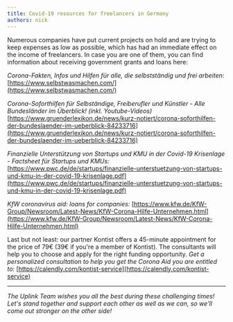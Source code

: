 ```yaml
---
title: Covid-19 resources for freelancers in Germany
authors: nick
---
```


Numerous companies have put current projects on hold and are trying to keep expenses as low as possible, which has had an immediate effect on the income of freelancers. In case you are one of them, you can find information about receiving government grants and loans here:

<!--truncate-->

_Corona-Fakten, Infos und Hilfen für alle, die selbstständig und frei arbeiten:_
[https://www.selbstwasmachen.com/](https://www.selbstwasmachen.com/)

_Corona-Soforthilfen für Selbständige, Freiberufler und Künstler - Alle Bundesländer im Überblick! (inkl. Youtube-Videos)_
[https://www.gruenderlexikon.de/news/kurz-notiert/corona-soforthilfen-der-bundeslaender-im-ueberblick-84233716](https://www.gruenderlexikon.de/news/kurz-notiert/corona-soforthilfen-der-bundeslaender-im-ueberblick-84233716)

_Finanzielle Unterstützung von Startups und KMU in der Covid-19 Krisenlage - Factsheet für Startups und KMUs:_ [https://www.pwc.de/de/startups/finanzielle-unterstuetzung-von-startups-und-kmu-in-der-covid-19-krisenlage.pdf](https://www.pwc.de/de/startups/finanzielle-unterstuetzung-von-startups-und-kmu-in-der-covid-19-krisenlage.pdf)

_KfW coronavirus aid: loans for companies:_
[https://www.kfw.de/KfW-Group/Newsroom/Latest-News/KfW-Corona-Hilfe-Unternehmen.html](https://www.kfw.de/KfW-Group/Newsroom/Latest-News/KfW-Corona-Hilfe-Unternehmen.html)

Last but not least: our partner Kontist offers a 45-minute appointment for the price of 79€ (39€ if you're a member of Kontist). The consultants will help you to choose and apply for the right funding opportunity.
_Get a personalized consultation to help you get the Corona Aid you are entitled to:_ [https://calendly.com/kontist-service](https://calendly.com/kontist-service)

---

_The Uplink Team wishes you all the best during these challenging times! Let's stand together and support each other as well as we can, so we'll come out stronger on the other side!_
